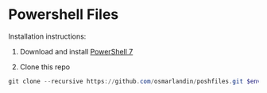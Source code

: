 # Powershell Files

Installation instructions:

1. Download and install [PowerShell 7](https://github.com/PowerShell/PowerShell/releases/)

2. Clone this repo
````powershell
git clone --recursive https://github.com/osmarlandin/poshfiles.git $env:userprofile\Documents\PowerShell
````
